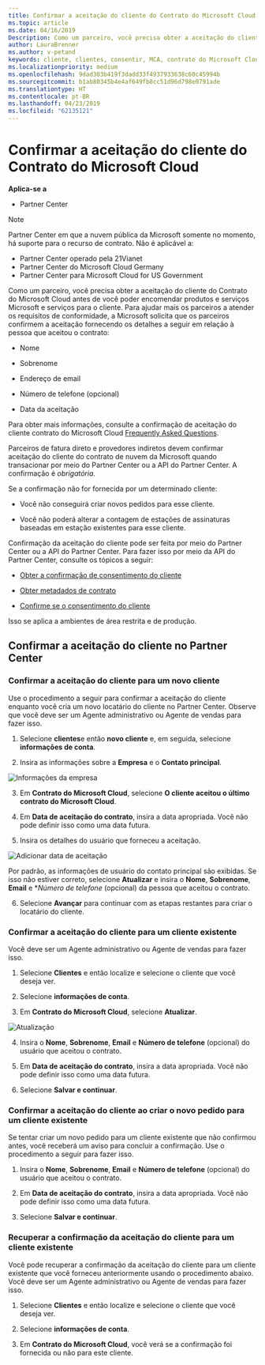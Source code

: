 ```yaml
---
title: Confirmar a aceitação do cliente do Contrato do Microsoft Cloud | Partner Center
ms.topic: article
ms.date: 04/16/2019
Description: Como um parceiro, você precisa obter a aceitação do cliente do Contrato do Microsoft Cloud antes de você poder encomendar produtos e serviços Microsoft e serviços para o cliente. A melhor ajuda parceiros atende aos requisitos de conformidade, a Microsoft solicita parceiros para confirmar a aceitação fornecendo determinados detalhes sobre a pessoa que aceitou o contrato.
author: LauraBrenner
ms.author: v-petand
keywords: cliente, clientes, consentir, MCA, contrato do Microsoft Cloud, modelos de contrato do cliente
ms.localizationpriority: medium
ms.openlocfilehash: 9dad303b419f3dadd33f4937933638c60c45994b
ms.sourcegitcommit: b1ab80345b4e4af649fb8cc51d96d798e0791ade
ms.translationtype: HT
ms.contentlocale: pt-BR
ms.lasthandoff: 04/23/2019
ms.locfileid: "62135121"
---
```

# <a name="confirm-customer-acceptance-of-the-microsoft-cloud-agreement"></a>Confirmar a aceitação do cliente do Contrato do Microsoft Cloud

**Aplica-se a**
-  Partner Center

> [!NOTE]
> Partner Center em que a nuvem pública da Microsoft somente no momento, há suporte para o recurso de contrato. Não é aplicável a:
> * Partner Center operado pela 21Vianet
> * Partner Center do Microsoft Cloud Germany
> * Partner Center para Microsoft Cloud for US Government

Como um parceiro, você precisa obter a aceitação do cliente do Contrato do Microsoft Cloud antes de você poder encomendar produtos e serviços Microsoft e serviços para o cliente. Para ajudar mais os parceiros a atender os requisitos de conformidade, a Microsoft solicita que os parceiros confirmem a aceitação fornecendo os detalhes a seguir em relação à pessoa que aceitou o contrato: 

-   Nome

-   Sobrenome

-   Endereço de email

-   Número de telefone (opcional)

-   Data da aceitação

Para obter mais informações, consulte a confirmação de aceitação do cliente contrato do Microsoft Cloud [Frequently Asked Questions](https://docs.microsoft.com/en-us/partner-center/confirm-consent-faq).

Parceiros de fatura direto e provedores indiretos devem confirmar aceitação do cliente do contrato de nuvem da Microsoft quando transacionar por meio do Partner Center ou a API do Partner Center. A confirmação é *obrigatória*.

Se a confirmação não for fornecida por um determinado cliente:

-   Você não conseguirá criar novos pedidos para esse cliente.

-   Você não poderá alterar a contagem de estações de assinaturas baseadas em estação existentes para esse cliente.

Confirmação da aceitação do cliente pode ser feita por meio do Partner Center ou a API do Partner Center. Para fazer isso por meio da API do Partner Center, consulte os tópicos a seguir: 

-   [Obter a confirmação de consentimento do cliente](https://docs.microsoft.com/en-us/partner-center/develop/get-confirmation-of-customer-consent)

-   [Obter metadados de contrato](https://docs.microsoft.com/en-us/partner-center/develop/get-agreement-metadata)

-   [Confirme se o consentimento do cliente](https://docs.microsoft.com/en-us/partner-center/develop/confirm-customer-consent)


Isso se aplica a ambientes de área restrita e de produção.

## <a name="confirming-customer-acceptance-in-partner-center"></a>Confirmar a aceitação do cliente no Partner Center

### <a name="confirm-customer-acceptance-for-a-new-customer"></a>Confirmar a aceitação do cliente para um novo cliente

Use o procedimento a seguir para confirmar a aceitação do cliente enquanto você cria um novo locatário do cliente no Partner Center. Observe que você deve ser um Agente administrativo ou Agente de vendas para fazer isso.
 
1.  Selecione **clientes**e então **novo cliente** e, em seguida, selecione **informações de conta**.

2.  Insira as informações sobre a **Empresa** e o **Contato principal**.

![Informações da empresa](images/mca/mca1.png)

3.  Em **Contrato do Microsoft Cloud**, selecione **O cliente aceitou o último contrato do Microsoft Cloud**. 

4.  Em **Data de aceitação do contrato**, insira a data apropriada. Você não pode definir isso como uma data futura.

5.  Insira os detalhes do usuário que forneceu a aceitação. 

![Adicionar data de aceitação](images/mca/MCA3.png)

Por padrão, as informações de usuário do contato principal são exibidas. Se isso não estiver correto, selecione **Atualizar** e insira o **Nome**, **Sobrenome**, **Email** e **Número de telefone* (opcional) da pessoa que aceitou o contrato.

6.  Selecione **Avançar** para continuar com as etapas restantes para criar o locatário do cliente.

### <a name="confirm-customer-acceptance-for-an-existing-customer"></a>Confirmar a aceitação do cliente para um cliente existente

Você deve ser um Agente administrativo ou Agente de vendas para fazer isso. 

1.  Selecione **Clientes** e então localize e selecione o cliente que você deseja ver. 

2.  Selecione **informações de conta**.

3.  Em **Contrato do Microsoft Cloud**, selecione **Atualizar**.

![Atualização](images/mca/mca4.png)

4.  Insira o **Nome**, **Sobrenome**, **Email** e **Número de telefone** (opcional) do usuário que aceitou o contrato.

5.  Em **Data de aceitação do contrato**, insira a data apropriada. Você não pode definir isso como uma data futura.

6.  Selecione **Salvar e continuar**.

### <a name="confirm-customer-acceptance-while-creating-new-order-for-an-existing-customer"></a>Confirmar a aceitação do cliente ao criar o novo pedido para um cliente existente

Se tentar criar um novo pedido para um cliente existente que não confirmou antes, você receberá um aviso para concluir a confirmação. Use o procedimento a seguir para fazer isso. 

1.  Insira o **Nome**, **Sobrenome**, **Email** e **Número de telefone** (opcional) do usuário que aceitou o contrato.

2.  Em **Data de aceitação do contrato**, insira a data apropriada. Você não pode definir isso como uma data futura.

3.  Selecione **Salvar e continuar**.


### <a name="retrieve-confirmation-of-customer-acceptance-for-an-existing-customer"></a>Recuperar a confirmação da aceitação do cliente para um cliente existente

Você pode recuperar a confirmação da aceitação do cliente para um cliente existente que você forneceu anteriormente usando o procedimento abaixo. Você deve ser um Agente administrativo ou Agente de vendas para fazer isso. 

1.  Selecione **Clientes** e então localize e selecione o cliente que você deseja ver. 

2.  Selecione **informações de conta**.

3.  Em **Contrato do Microsoft Cloud**, você verá se a confirmação foi fornecida ou não para este cliente.

